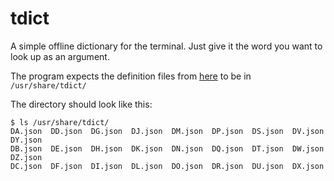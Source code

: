 # tdict
A simple offline dictionary for the terminal. 
Just give it the word you want to look up as an argument.

The program expects the definition files from [here](https://github.com/tusharlock10/Dictionary/blob/master/data.7z) to be in `/usr/share/tdict/`

The directory should look like this:
```
$ ls /usr/share/tdict/
DA.json  DD.json  DG.json  DJ.json  DM.json  DP.json  DS.json  DV.json  DY.json
DB.json  DE.json  DH.json  DK.json  DN.json  DQ.json  DT.json  DW.json  DZ.json
DC.json  DF.json  DI.json  DL.json  DO.json  DR.json  DU.json  DX.json
```
